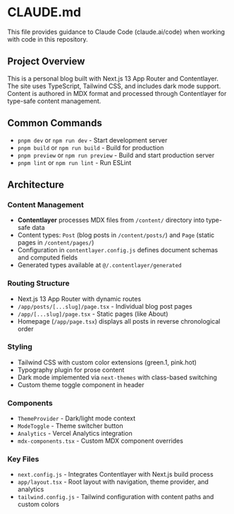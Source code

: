 # CLAUDE.md

This file provides guidance to Claude Code (claude.ai/code) when working with code in this repository.

## Project Overview

This is a personal blog built with Next.js 13 App Router and Contentlayer. The site uses TypeScript, Tailwind CSS, and includes dark mode support. Content is authored in MDX format and processed through Contentlayer for type-safe content management.

## Common Commands

- `pnpm dev` or `npm run dev` - Start development server
- `pnpm build` or `npm run build` - Build for production  
- `pnpm preview` or `npm run preview` - Build and start production server
- `pnpm lint` or `npm run lint` - Run ESLint

## Architecture

### Content Management
- **Contentlayer** processes MDX files from `/content/` directory into type-safe data
- Content types: `Post` (blog posts in `/content/posts/`) and `Page` (static pages in `/content/pages/`)
- Configuration in `contentlayer.config.js` defines document schemas and computed fields
- Generated types available at `@/.contentlayer/generated`

### Routing Structure
- Next.js 13 App Router with dynamic routes
- `/app/posts/[...slug]/page.tsx` - Individual blog post pages
- `/app/[...slug]/page.tsx` - Static pages (like About)
- Homepage (`/app/page.tsx`) displays all posts in reverse chronological order

### Styling
- Tailwind CSS with custom color extensions (green.1, pink.hot)
- Typography plugin for prose content
- Dark mode implemented via `next-themes` with class-based switching
- Custom theme toggle component in header

### Components
- `ThemeProvider` - Dark/light mode context
- `ModeToggle` - Theme switcher button  
- `Analytics` - Vercel Analytics integration
- `mdx-components.tsx` - Custom MDX component overrides

### Key Files
- `next.config.js` - Integrates Contentlayer with Next.js build process
- `app/layout.tsx` - Root layout with navigation, theme provider, and analytics
- `tailwind.config.js` - Tailwind configuration with content paths and custom colors